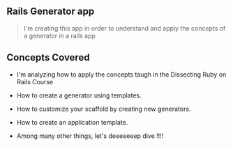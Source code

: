 ## Rails Generator app

> I'm creating this app in order to understand and apply the concepts of a generator in a rails app

## Concepts Covered

- I'm analyzing how to apply the concepts taugh in the Dissecting Ruby on Rails Course

- How to create a generator using templates.

- How to customize your scaffold by creating new generators.

- How to create an application template.

- Among many other things, let's deeeeeeep dive !!!!